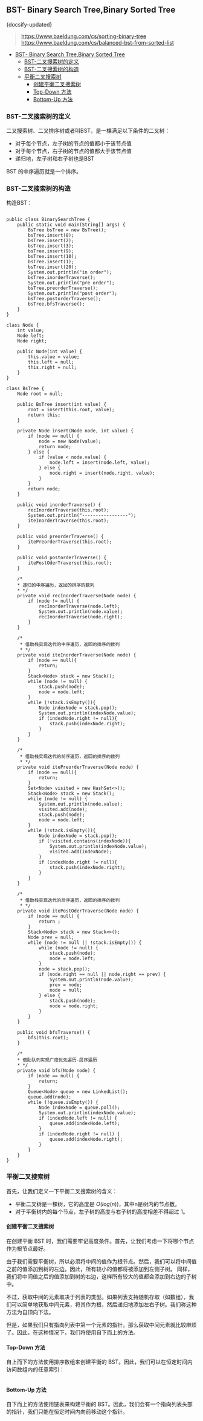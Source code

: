 ## BST- Binary Search Tree,Binary Sorted Tree
{docsify-updated}
> https://www.baeldung.com/cs/sorting-binary-tree  
> https://www.baeldung.com/cs/balanced-bst-from-sorted-list

- [BST- Binary Search Tree,Binary Sorted Tree](#bst--binary-search-treebinary-sorted-tree)
  - [BST-二叉搜索树的定义](#bst-二叉搜索树的定义)
  - [BST-二叉搜索树的构造](#bst-二叉搜索树的构造)
  - [平衡二叉搜索树](#平衡二叉搜索树)
    - [创建平衡二叉搜索树](#创建平衡二叉搜索树)
    - [Top-Down 方法](#top-down-方法)
    - [Bottom-Up 方法](#bottom-up-方法)


### BST-二叉搜索树的定义
二叉搜索树、二叉排序树或者叫BST，是一棵满足以下条件的二叉树：
+ 对于每个节点，左子树的节点的值都小于该节点值
+ 对于每个节点，右子树的节点的值都大于该节点值
+ 递归地，左子树和右子树也是BST

BST 的中序遍历就是一个排序。

### BST-二叉搜索树的构造
构造BST：
<center><img src="pics/bst-construct.svg" alt=""></center>

```
public class BinarySearchTree {
    public static void main(String[] args) {
        BsTree bsTree = new BsTree();
        bsTree.insert(8);
        bsTree.insert(2);
        bsTree.insert(3);
        bsTree.insert(9);
        bsTree.insert(10);
        bsTree.insert(1);
        bsTree.insert(20);
        System.out.println("in order");
        bsTree.inorderTraverse();
        System.out.println("pre order");
        bsTree.preorderTraverse();
        System.out.println("post order");
        bsTree.postorderTraverse();
        bsTree.bfsTraverse();
    }
}

class Node {
    int value;
    Node left;
    Node right;

    public Node(int value) {
        this.value = value;
        this.left = null;
        this.right = null;
    }
}

class BsTree {
    Node root = null;

    public BsTree insert(int value) {
        root = insert(this.root, value);
        return this;
    }

    private Node insert(Node node, int value) {
        if (node == null) {
            node = new Node(value);
            return node;
        } else {
            if (value < node.value) {
                node.left = insert(node.left, value);
            } else {
                node.right = insert(node.right, value);
            }
        }
        return node;
    }

    public void inorderTraverse() {
        recInorderTraverse(this.root);
        System.out.println("-----------------");
        iteInorderTraverse(this.root);
    }

    public void preorderTraverse() {
        itePreorderTraverse(this.root);
    }

    public void postorderTraverse() {
        itePostOderTraverse(this.root);
    }

    /*
    * 递归的中序遍历，返回的排序的数列
    * */
    private void recInorderTraverse(Node node) {
        if (node != null) {
            recInorderTraverse(node.left);
            System.out.println(node.value);
            recInorderTraverse(node.right);
        }
    }

    /*
     * 借助栈实现迭代的中序遍历，返回的排序的数列
     * */
    private void iteInorderTraverse(Node node) {
        if (node == null){
            return;
        }
        Stack<Node> stack = new Stack();
        while (node != null) {
            stack.push(node);
            node = node.left;
        }
        while (!stack.isEmpty()){
            Node indexNode = stack.pop();
            System.out.println(indexNode.value);
            if (indexNode.right != null){
                stack.push(indexNode.right);
            }
        }
    }

    /*
     * 借助栈实现迭代的前序遍历，返回的排序的数列
     * */
    private void itePreorderTraverse(Node node) {
        if (node == null){
            return;
        }
        Set<Node> visited = new HashSet<>();
        Stack<Node> stack = new Stack();
        while (node != null) {
            System.out.println(node.value);
            visited.add(node);
            stack.push(node);
            node = node.left;
        }
        while (!stack.isEmpty()){
            Node indexNode = stack.pop();
            if (!visited.contains(indexNode)){
                System.out.println(indexNode.value);
                visited.add(indexNode);
            }
            if (indexNode.right != null){
                stack.push(indexNode.right);
            }
        }
    }

    /*
     * 借助栈实现迭代的后序遍历，返回的排序的数列
     * */
    private void itePostOderTraverse(Node node) {
        if (node == null) {
            return ;
        }
        Stack<Node> stack = new Stack<>();
        Node prev = null;
        while (node != null || !stack.isEmpty()) {
            while (node != null) {
                stack.push(node);
                node = node.left;
            }
            node = stack.pop();
            if (node.right == null || node.right == prev) {
                System.out.println(node.value);
                prev = node;
                node = null;
            } else {
                stack.push(node);
                node = node.right;
            }
        }
    }

    public void bfsTraverse() {
        bfs(this.root);
    }

    /*
    * 借助队列实现广度优先遍历-层序遍历
    * */
    private void bfs(Node node) {
        if (node == null) {
            return;
        }
        Queue<Node> queue = new LinkedList();
        queue.add(node);
        while (!queue.isEmpty()) {
            Node indexNode = queue.poll();
            System.out.println(indexNode.value);
            if (indexNode.left != null) {
                queue.add(indexNode.left);
            }
            if (indexNode.right != null) {
                queue.add(indexNode.right);
            }
        }
    }
}
```
### 平衡二叉搜索树
首先，让我们定义一下平衡二叉搜索树的含义：
+ 平衡二叉树是一棵树，它的高度是 $O(log(n))$，其中n是树内的节点数。
+ 对于平衡树内的每个节点，左子树的高度与右子树的高度相差不得超过 1。

#### 创建平衡二叉搜索树
在创建平衡 BST 时，我们需要牢记高度条件。首先，让我们考虑一下将哪个节点作为根节点最好。

由于我们需要平衡树，所以必须将中间的值作为根节点。然后，我们可以将中间值之前的值添加到树的左边。因此，所有较小的值都将被添加到左侧子树。
同样，我们将中间值之后的值添加到树的右边，这样所有较大的值都会添加到右边的子树中。

不过，获取中间的元素取决于列表的类型。如果列表支持随机存取（如数组），我们可以简单地获取中间元素，将其作为根，然后递归地添加左右子树。我们称这种方法为自顶向下法。

但是，如果我们只有指向列表中第一个元素的指针，那么获取中间元素就比较麻烦了。因此，在这种情况下，我们将使用自下而上的方法。

#### Top-Down 方法
自上而下的方法使用排序数组来创建平衡的 BST。因此，我们可以在恒定时间内访问数组内的任意索引：
<center><img src="pics/quicklatex.com-bd18cef6ee8eb252f700ebf114b4d5fa_l3.svg" alt=""></center>

#### Bottom-Up 方法
自下而上的方法使用链表来构建平衡的 BST。因此，我们会有一个指向列表头部的指针，我们只能在恒定时间内向前移动这个指针。
<center><img src="pics/quicklatex.com-0ab014825b9004386afe016d6b44ec97_l3.svg" alt=""></center>